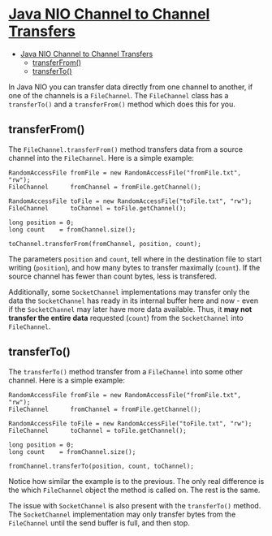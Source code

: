 # [Java NIO Channel to Channel Transfers](http://tutorials.jenkov.com/java-nio/channel-to-channel-transfers.html)

- [Java NIO Channel to Channel Transfers](#java-nio-channel-to-channel-transfers)
  - [transferFrom()](#transferfrom)
  - [transferTo()](#transferto)

In Java NIO you can transfer data directly from one channel to another, if one of the channels is a `FileChannel`. The `FileChannel` class has a `transferTo()` and a `transferFrom()` method which does this for you.

## transferFrom()

The `FileChannel.transferFrom()` method transfers data from a source channel into the `FileChannel`. Here is a simple example:

    RandomAccessFile fromFile = new RandomAccessFile("fromFile.txt", "rw");
    FileChannel      fromChannel = fromFile.getChannel();

    RandomAccessFile toFile = new RandomAccessFile("toFile.txt", "rw");
    FileChannel      toChannel = toFile.getChannel();

    long position = 0;
    long count    = fromChannel.size();

    toChannel.transferFrom(fromChannel, position, count);

The parameters `position` and `count`, tell where in the destination file to start writing (`position`), and how many bytes to transfer maximally (`count`). If the source channel has fewer than count bytes, less is transfered.

Additionally, some `SocketChannel` implementations may transfer only the data the `SocketChannel` has ready in its internal buffer here and now - even if the `SocketChannel` may later have more data available. Thus, it **may not transfer the entire data** requested (`count`) from the `SocketChannel` into `FileChannel`.

## transferTo()

The `transferTo()` method transfer from a `FileChannel` into some other channel. Here is a simple example:

    RandomAccessFile fromFile = new RandomAccessFile("fromFile.txt", "rw");
    FileChannel      fromChannel = fromFile.getChannel();

    RandomAccessFile toFile = new RandomAccessFile("toFile.txt", "rw");
    FileChannel      toChannel = toFile.getChannel();

    long position = 0;
    long count    = fromChannel.size();

    fromChannel.transferTo(position, count, toChannel);

Notice how similar the example is to the previous. The only real difference is the which `FileChannel` object the method is called on. The rest is the same.

The issue with `SocketChannel` is also present with the `transferTo()` method. The `SocketChannel` implementation may only transfer bytes from the `FileChannel` until the send buffer is full, and then stop.
